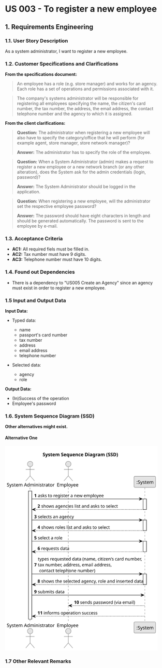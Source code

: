 # US 003 - To register a new employee

## 1. Requirements Engineering


### 1.1. User Story Description


As a system administrator, I want to register a new employee.


### 1.2. Customer Specifications and Clarifications


**From the specifications document:**

>	An employee has a role (e.g. store manager) and works for an agency. Each role has a set of operations and permissions associated with it.

>	The company's systems administrator will be responsible for registering all employees specifying
the name, the citizen's card number, the tax number, the address, the email address, the contact
telephone number and the agency to which it is assigned.




**From the client clarifications:**

> **Question:** The administrator when registering a new employee will also have to specify the category/office that he will perform (for example agent, store manager, store network manager)?
>
> **Answer:** The administrator has to specify the role of the employee.


> **Question:** When a System Administrator (admin) makes a request to register a new employee or a new network branch (or any other alteration), does the System ask for the admin credentials (login, password)?
>
> **Answer:** The System Administrator should be logged in the application.


> **Question:** When registering a new employee, will the administrator set the respective employee password?
>
> **Answer:** The password should have eight characters in length and should be generated automatically. The password is sent to the employee by e-mail.


### 1.3. Acceptance Criteria


* **AC1:** All required fiels must be filled in.
* **AC2:** Tax number must have 9 digits.
* **AC3:** Telephone number must have 10 digits.

### 1.4. Found out Dependencies


* There is a dependency to "US005 Create an Agency" since an agency must exist in order to register a new employee.


### 1.5 Input and Output Data


**Input Data:**

* Typed data:
	* name
    * passport's card number
    * tax number
    * address
	* email address
    * telephone number
	
  

* Selected data:
  * agency
  * role

**Output Data:**

* (In)Success of the operation
* Employee's password

### 1.6. System Sequence Diagram (SSD)

**Other alternatives might exist.**

#### Alternative One
![us003-system-sequence-diagram-alternative-one-System Sequence Diagram (SSD).svg](svg%2Fus003-system-sequence-diagram-alternative-one-System%20Sequence%20Diagram%20%28SSD%29.svg)
### 1.7 Other Relevant Remarks

